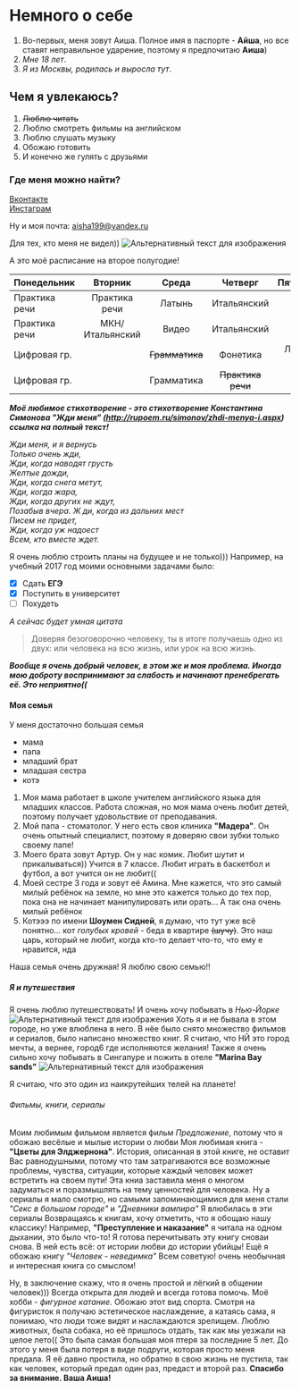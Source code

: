 # Немного о себе #
1. Во-первых, меня зовут Аиша. Полное имя в паспорте - **Айша**, но все ставят неправильное ударение, поэтому я предпочитаю **Аиша**)
2. *Мне 18 лет*.
3. _Я из Москвы, родилась и выросла тут_.
## Чем я увлекаюсь? 
1. ~~Люблю читать~~
2. Люблю смотреть фильмы на английском
3. Люблю слушать музыку
4. Обожаю готовить
5. И конечно же гулять с друзьями
### Где меня можно найти? ###
 [Вконтакте](https://vk.com/id185057900)           
 [Инстаграм](https://www.instagram.com/aisha_kaplanova/)
 
 Ну и моя почта: <aisha199@yandex.ru>
 
 Для тех, кто меня не видел))
 ![Альтернативный текст для изображения](https://pp.userapi.com/c840133/v840133103/63cdc/_kZk-CTB2BQ.jpg)

А это моё расписание на второе полугодие!
 
 |  Понедельник    | Вторник    | Среда    | Четверг    | Пятница    | 
| :----------- | :----------: | :----------: | :----------: | -----------: |
| Практика речи | Практика речи | Латынь | Итальянский |
| Практика речи | МКН/Итальянский | Видео | Итальянский |
| Цифровая гр. |                  | ~~Грамматика~~ | Фонетика | Лекция МКН |
| Цифровая гр. |                  | Грамматика |  ~~Практика речи~~ |

*__Моё любимое стихотворение - это стихотворение Константина Симонова "Жди меня"
(http://rupoem.ru/simonov/zhdi-menya-i.aspx) ссылка на полный текст!__*

*Жди меня, и я вернусь  
Только очень жди,  
Жди, когда наводят грусть  
Желтые дожди,  
Жди, когда снега метут,  
Жди, когда жара,  
Жди, когда других не ждут,  
Позабыв вчера.  Ж
ди, когда из дальних мест  
Писем не придет,  
Жди, когда уж надоест  
Всем, кто вместе ждет.*

Я очень люблю строить планы на будущее и не только)))
Например, на учебный 2017 год моими основными задачами было:
- [x] Сдать **ЕГЭ**
- [x] Поступить в университет
- [ ] Похудеть

_А сейчас будет умная цитата_
>Доверяя безоговорочно человеку, ты в итоге получаешь одно из двух: или человека на всю жизнь, или урок на всю жизнь.

*__Вообще я очень добрый человек, в этом же и моя проблема. Иногда мою доброту воспринимают за слабость и начинают пренебрегать её. Это неприятно((__*
#### Моя семья ####
У меня достаточно большая семья
- мама
- папа
- младший брат
- младшая сестра
- котэ

1. Моя мама работает в школе учителем английского языка для младших классов. Работа сложная, но моя мама очень любит детей, поэтому получает удовольствие от преподавания.
2. Мой папа - стоматолог. У него есть своя клиника **"Мадера"**. Он очень опытный специалист, поэтому я доверяю свои зубки только своему папе!
3. Моего брата зовут Артур. Он у нас комик. Любит шутит и прикалываться)) Учится в 7 классе. Любит играть в баскетбол и футбол, а вот учится он не любит((
4. Моей сестре 3 года и зовут её Амина. Мне кажется, что это самый милый ребёнок на земле, но мне это кажется только до тех пор, пока она не начинает манипулировать или орать... А так она очень милый ребёнок
5. Котэээ по имени **Шоумен Сидней**, я думаю, что тут уже всё понятно... кот *голубых кровей* - беда в квартире ~~(шучу)~~. Это наш царь, который не любит, когда кто-то делает что-то, что ему е нравится, нда

Наша семья очень дружная! Я люблю свою семью!!
##### Я и путешествия #####
Я очень люблю путешествовать! И очень хочу побывать в _Нью-Йорке_
![Альтернативный текст для изображения](http://russian-tours-usa.com/wp-content/uploads/2016/09/TIMES-SQUARE.jpg)
Хоть я и не бывала в этом городе, но уже влюблена в него. В нёе было снято множество фильмов и сериалов, было написано множество книг. Я считаю, что НЙ это город мечты, а вернее, город6 где исполняются желания!
Также я очень сильно хочу побывать в Сингапуре и пожить в отеле **"Marina Bay sands"** 
![Альтернативный текст для изображения](https://avatars.mds.yandex.net/get-pdb/881477/ec66a8c7-9f60-4cbd-b62f-4be3001c1deb/s800)

Я считаю, что это один из наикрутейших телей на планете!
###### Фильмы, книги, сериалы ######
Моим любимым фильмом является фильм _Предложение_, потому что я обожаю весёлые и мылые истории о любви
Моя любимая книга - **"Цветы для Элджернона"**. История, описанная в этой книге, не оставит Вас равнодушными, потому что там затрагиваются все возможные проблемы, чувства, ситуации, которые каждый человек может встретить на своем пути! Эта книа заставила меня о многом задуматься и поразмышлять на тему ценностей для человека.
Ну а сериалы я мало смотрю, но самыми запоминающимися для меня стали *"Секс в большом городе"* и *"Дневники вампира"* 
Я влюбилась в эти сериалы
Возвращаясь к книгам, хочу отметить, что я обощаю нашу классику! Например, **"Преступление и наказание"** я читала на одном дыхании, это было что-то! Я готова перечитывать эту книгу сноваи снова. В ней есть всё: от истории любви до истории убийцы!
Ещё я обожаю книгу _"Человек - неведимка"_ Всем советую! очень необычная и интересная книга со смыслом!

Ну, в заключение скажу, что я очень простой и лёгкий в общении человек))) Всегда открыта для людей и всегда готова помочь. Моё хобби - _фигурное катание_. Обожаю этот вид спорта. Смотря на фигуристок я получаю эстетическое наслаждение, а катаясь сама, я понимаю, что люди тоже видят и наслаждаются зрелищем. Люблю животных, была собака, но её пришлось отдать, так как мы уезжали на целое лето(( Это была самая большая моя птеря за последние 5 лет. До этого у меня была потеря в виде подруги, которая просто меня предала. Я её давно простила, но обратно в свою жизнь не пустила, так как человек, который предал один раз, предаст и второй раз. 
**Спасибо за внимание. Ваша Аиша!**
